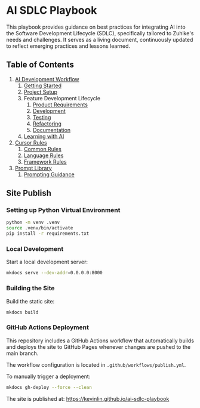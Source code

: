 # AI SDLC Playbook

This playbook provides guidance on best practices for integrating AI into the Software Development Lifecycle (SDLC), specifically tailored to Zuhlke's needs and challenges. It serves as a living document, continuously updated to reflect emerging practices and lessons learned.

## Table of Contents
1. [AI Development Workflow](docs/workflow/README.md)
	1. [Getting Started](docs/workflow/workflow-getting-started.md)
	2. [Project Setup](docs/workflow/workflow-project-setup.md)
	3. Feature Development Lifecycle
		1. [Product Requirements](docs/workflow/workflow-product-requirements.md)
		2. [Development](docs/workflow/workflow-development.md)
		3. [Testing](docs/workflow/workflow-testing.md)
		4. [Refactoring](docs/workflow/workflow-refactoring.md)
		5. [Documentation](docs/workflow/workflow-documentation.md)
	4. [Learning with AI](docs/workflow/workflow-learning.md)
1. [Cursor Rules](docs/cursor-rules/README.md)
    1. [Common Rules](docs/cursor-rules/common/README.md)
	2. [Language Rules](docs/cursor-rules/languages/README.md)
	3. [Framework Rules](docs/cursor-rules/frameworks/README.md)
1. [Prompt Library](docs/prompt-library/README.md)
    1. [Prompting Guidance](docs/prompt-library/prompting-guidance.md)

## Site Publish

### Setting up Python Virtual Environment

```bash
python -m venv .venv
source .venv/bin/activate
pip install -r requirements.txt
```

### Local Development

Start a local development server:

```bash
mkdocs serve --dev-addr=0.0.0.0:8000
```

### Building the Site

Build the static site:

```bash
mkdocs build
```

### GitHub Actions Deployment

This repository includes a GitHub Actions workflow that automatically builds and deploys the site to GitHub Pages whenever changes are pushed to the main branch.

The workflow configuration is located in `.github/workflows/publish.yml`.

To manually trigger a deployment:

```bash
mkdocs gh-deploy --force --clean
```

The site is published at: https://kevinlin.github.io/ai-sdlc-playbook